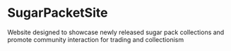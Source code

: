 # SugarPacketSite

Website designed to showcase newly released sugar pack collections and promote community interaction for trading and collectionism 
